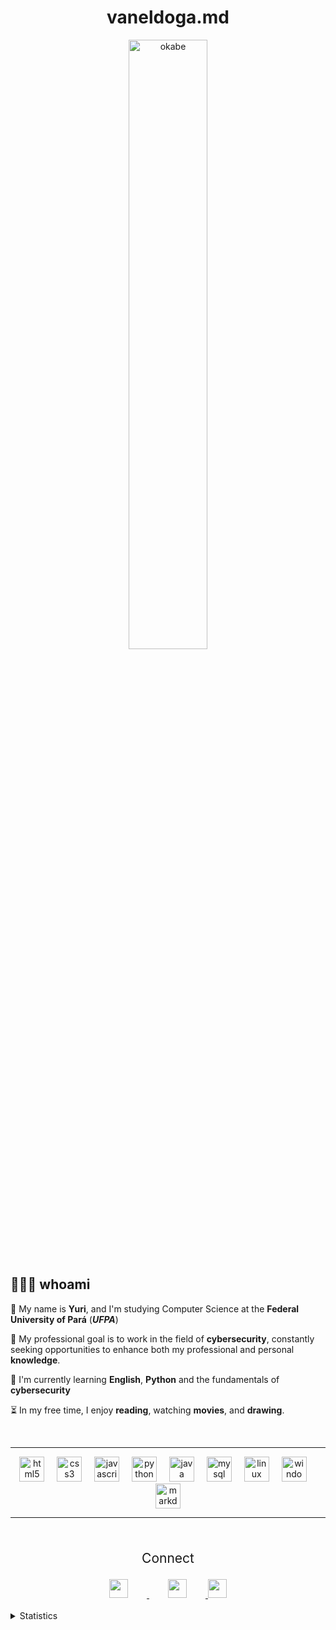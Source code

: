 <h1 align="center"> vaneldoga.md </h1>

<div align="center">
  <img src="https://user-images.githubusercontent.com/74038190/225813708-98b745f2-7d22-48cf-9150-083f1b00d6c9.gif" alt="okabe" style="width: 50%; height: auto; align:right;">
</div>

<h2>👨🏽‍💻 whoami</h2>

<div>
  <p align="left">👤 My name is <b>Yuri</b>, and I'm studying Computer Science at the <b>Federal University of Pará</b> (<i><b>UFPA</b></i>)</p> 

  <p align="left">🎯 My professional goal is to work in the field of <b>cybersecurity</b>, constantly seeking opportunities to enhance both my professional and personal <b>knowledge</b>.</p>

  <p align="left">📌 I'm currently learning <b>English</b>, <b>Python</b> and the fundamentals of <b>cybersecurity</b></p>

  <p align="left">⏳ In my free time, I enjoy <b>reading</b>, watching <b>movies</b>, and <b>drawing</b>.</p>
</div>
<br>

  ---

<div align="center"> <!-- Tecnologias -->
  <img src="https://cdn.jsdelivr.net/gh/devicons/devicon/icons/html5/html5-original.svg" height="40" alt="html5 logo"  />
  <img width="12" />
  <img src="https://cdn.jsdelivr.net/gh/devicons/devicon/icons/css3/css3-original.svg" height="40" alt="css3 logo"  />
  <img width="12" />
  <img src="https://cdn.jsdelivr.net/gh/devicons/devicon/icons/javascript/javascript-original.svg" height="40" alt="javascript logo"  />
  <img width="12" />
  <img src="https://cdn.jsdelivr.net/gh/devicons/devicon/icons/python/python-original.svg" height="40" alt="python logo"  />
  <img width="12" />
  <img src="https://cdn.jsdelivr.net/gh/devicons/devicon/icons/java/java-original.svg" height="40" alt="java logo"  />
  <img width="12" />
  <img src="https://cdn.jsdelivr.net/gh/devicons/devicon/icons/mysql/mysql-original.svg" height="40" alt="mysql logo"  />
  <img width="12" />
  <img src="https://cdn.jsdelivr.net/gh/devicons/devicon/icons/linux/linux-original.svg" height="40" alt="linux logo"  />
  <img width="12" />
  <img src="https://cdn.jsdelivr.net/gh/devicons/devicon/icons/windows8/windows8-original.svg" height="40" alt="windows8 logo"  />
  <img width="12" />
  <img src="https://cdn.jsdelivr.net/gh/devicons/devicon/icons/markdown/markdown-original.svg" height="40" alt="markdown logo"  />
</div>

  ---

<br>

<p align="center" style="font-size: 21px;">Connect</p>

<div align="center"> <!-- social -->
  <a href="https://linkedin.com/in/yuri-delgado/" style="border-right: 30px solid transparent">
      <img src="https://img.shields.io/badge/LinkedIn-%230077B5.svg?logo=linkedin&logoColor=white" style="width: auto; height: 30; border-right: 30px solid transparent;">
  </a>
  <a href="https://instagram.com/vanel___y">
    <img src="https://img.shields.io/badge/Instagram-%23E4405F.svg?logo=Instagram&logoColor=white" style="width: auto; height: 30; border-right: 30px solid transparent;">
  </a>
  <a href="https://twitter.com/vanel___y">
    <img src="https://img.shields.io/badge/Twitter-%231DA1F2.svg?logo=Twitter&logoColor=white" style="width: auto; height: 30;">
  </a>    
</div>


<br>

<details>
  <summary>Statistics</summary>
    <div align="center"> <!-- estatísticas -->
      <br>
      <img src="https://github-readme-stats.vercel.app/api/top-langs/?username=vaneldoga&theme=tokyonight&hide_border=true&include_all_commits=false&count_private=false&layout=compact" height="160">
      <img src="https://github-readme-streak-stats.herokuapp.com?user=vaneldoga&theme=tokyonight&hide_border=true" height="160">
      <hr>      
      <img src="https://github-contributor-stats.vercel.app/api?username=vaneldoga&limit=5&theme=tokyonight&combine_all_yearly_contributions=true&hide_border=true" height="170">
      <a href="https://next.ossinsight.io/widgets/official/compose-user-dashboard-stats?user_id=112524662" target="_blank" style="display: block" align="left">
      <img src="https://github-readme-stats.vercel.app/api?username=vaneldoga&show_icons=true&theme=tokyonight&hide_border=true" height="170" alt="stats graph"/>
      <hr>
      <img align="center" src="https://github-readme-activity-graph.vercel.app/graph?username=vaneldoga&theme=tokyo-night&hide_border=true"/>
      <hr>
      <img align="center" src="http://github-profile-summary-cards.vercel.app/api/cards/profile-details?username=vaneldoga&theme=tokyonight" height="210" />
      <hr>
      <img align="center" src="http://github-profile-summary-cards.vercel.app/api/cards/productive-time?username=vaneldoga&theme=tokyonight" height="220" />
    </div>
</details>
